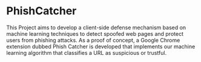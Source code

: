 # PhishCatcher
This Project aims to develop a client-side defense mechanism based on machine learning techniques to detect spoofed web pages and protect users from phishing attacks. As a proof of concept, a Google Chrome extension dubbed Phish Catcher is developed that implements our machine learning algorithm that classifies a URL as suspicious or trustful.
